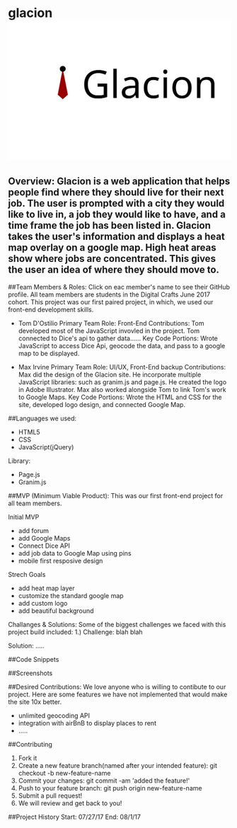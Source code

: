 # glacion ![Alt text](images/glacion-logo-red.svg?raw=true)

## Overview: Glacion is a web application that helps people find where they should live for their next job. The user is prompted with a city they would like to live in, a job they would like to have, and a time frame the job has been listed in. Glacion takes the user's information and displays a heat map overlay on a google map. High heat areas show where jobs are concentrated. This gives the user an idea of where they should move to. 

##Team Members & Roles: Click on eac member's name to see their GitHub profile. All team members are students in the Digital Crafts June 2017 cohort. This project was our first paired project, in which, we used our front-end development skills. 

  - Tom D'Ostilio
  Primary Team Role: Front-End
  Contributions: Tom developed most of the JavaScript invovled in the project. Tom connected to Dice's api to gather data......
  Key Code Portions: Wrote JavaScript to access Dice Api, geocode the data, and pass to a google map to be displayed. 
  
  - Max Irvine
  Primary Team Role: UI/UX, Front-End backup
  Contributions: Max did the design of the Glacion site. He incorporate multiple JavaScript libraries: such as granim.js and page.js. He created the logo in Adobe Illustrator. Max also worked alongside Tom to link Tom's work to Google Maps. 
  Key Code Portions: Wrote the HTML and CSS for the site, developed logo design, and connected Google Map. 
  
##Languages we used: 
  - HTML5
  - CSS
  - JavaScript(jQuery)
  
  Library:
  - Page.js
  - Granim.js
  
##MVP (Minimum Viable Product): This was our first front-end project for all team members. 

Initial MVP
  - add forum
  - add Google Maps
  - Connect Dice API
  - add job data to Google Map using pins
  - mobile first resposive design
  
Strech Goals
  - add heat map layer
  - customize the standard google map 
  - add custom logo
  - add beautiful background
  
Challanges & Solutions:
Some of the biggest challenges we faced with this project build included: 
  1.) Challenge: blah blah
  
  Solution: .....
  
##Code Snippets




##Screenshots


##Desired Contributions: We love anyone who is willing to contibute to our project. Here are some features we have not implemented that would make the site 10x better.
  - unlimited geocoding API
  - integration with airBnB to display places to rent
  - .....

##Contributing
  1. Fork it
  2. Create a new feature branch(named after your intended feature): git checkout -b new-feature-name
  3. Commit your changes: git commit -am 'added the feature!'
  4. Push to your feature branch: git push origin new-feature-name
  5. Submit a pull request!
  6. We will review and get back to you!
  
##Project History
Start: 07/27/17
End: 08/1/17

